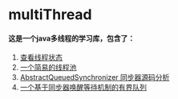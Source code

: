# multiThread
#### 这是一个java多线程的学习库，包含了：
1. [查看线程状态](https://github.com/lonesomeWaker/multiThread/tree/master/src/main/java/com/multiThread)
2. [一个简易的线程池](https://github.com/lonesomeWaker/multiThread/tree/master/src/main/java/com/threadPool)
3. [AbstractQueuedSynchronizer 同步器源码分析](https://github.com/lrul/multiThread/tree/master/src/main/java/com/multiThread)
4. [一个基于同步器唤醒等待机制的有界队列](https://github.com/lrul/multiThread/tree/master/src/main/java/com/condition)

